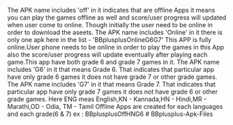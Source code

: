 The APK name includes 'off' in it indicates that are offline Apps it means you can play the games offline as well and score/user progress will updated when user come to online. Though initially the user need to be online in order to download the aseets.
The APK name includes 'Online' in it there is only one apk here in the list - 'BBplusplusOnlineG6G7' This APP is fully online.User phone needs to be online in order to play the games in this App also the score/user progress will update eventually after playing each game.This app have both grade 6 and grade 7 games in it.
The APK name includes 'G6' in it that means Grade 6. That indicates that particular app have only grade 6 games it does not have grade 7 or other grade games.
The APK name includes 'G7' in it that means Grade 7. That indicates that particular app have only grade 7 games it does not have grade 6 or other grade games.
Here ENG meas English,KN - Kannada,HN - Hindi,MR - Marathi,OD - Odia, TM - Tamil
Offline Apps are created for each languages and each grade(6 & 7) ex : BBplusplusOffHNG6 # BBplusplus-Apk-Files
